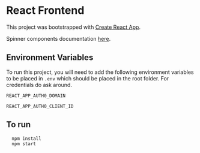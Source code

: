 # React Frontend

This project was bootstrapped with [Create React App](https://github.com/facebook/create-react-app).

Spinner components documentation [here](https://mhnpd.github.io/react-loader-spinner/).

## Environment Variables

To run this project, you will need to add the following environment variables to be placed in `.env` which should be placed in the root folder. For credentials do ask around. 

`REACT_APP_AUTH0_DOMAIN`

`REACT_APP_AUTH0_CLIENT_ID`


## To run

```http
  npm install
  npm start
```


